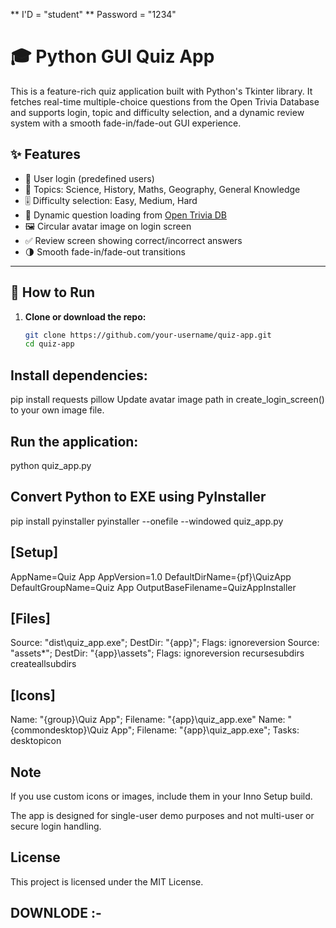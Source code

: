 
** I'D = "student"
** Password = "1234"


# 🎓 Python GUI Quiz App

This is a feature-rich quiz application built with Python's Tkinter library. It fetches real-time multiple-choice questions from the Open Trivia Database and supports login, topic and difficulty selection, and a dynamic review system with a smooth fade-in/fade-out GUI experience.

## ✨ Features

- 👤 User login (predefined users)
- 🧠 Topics: Science, History, Maths, Geography, General Knowledge
- 🎚️ Difficulty selection: Easy, Medium, Hard
- 🔄 Dynamic question loading from [Open Trivia DB](https://opentdb.com)
- 🖼️ Circular avatar image on login screen
- ✅ Review screen showing correct/incorrect answers
- 🌗 Smooth fade-in/fade-out transitions

---

## 🚀 How to Run

1. **Clone or download the repo:**
   ```bash
   git clone https://github.com/your-username/quiz-app.git
   cd quiz-app
## Install dependencies:
pip install requests pillow
Update avatar image path in create_login_screen() to your own image file.

## Run the application:
python quiz_app.py

## Convert Python to EXE using PyInstaller
pip install pyinstaller
pyinstaller --onefile --windowed quiz_app.py

## [Setup]
AppName=Quiz App
AppVersion=1.0
DefaultDirName={pf}\QuizApp
DefaultGroupName=Quiz App
OutputBaseFilename=QuizAppInstaller

## [Files]
Source: "dist\quiz_app.exe"; DestDir: "{app}"; Flags: ignoreversion
Source: "assets\*"; DestDir: "{app}\assets"; Flags: ignoreversion recursesubdirs createallsubdirs

## [Icons]
Name: "{group}\Quiz App"; Filename: "{app}\quiz_app.exe"
Name: "{commondesktop}\Quiz App"; Filename: "{app}\quiz_app.exe"; Tasks: desktopicon

## Note
If you use custom icons or images, include them in your Inno Setup build.

The app is designed for single-user demo purposes and not multi-user or secure login handling.

## License
This project is licensed under the MIT License.

## DOWNLODE :- 

